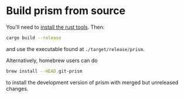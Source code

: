 # Build prism from source

You'll need to [install the rust tools](https://www.rust-lang.org/learn/get-started). Then:

```sh
cargo build --release
```

and use the executable found at `./target/release/prism`.

Alternatively, homebrew users can do

```sh
brew install --HEAD git-prism
```

to install the development version of prism with merged but unreleased changes.
